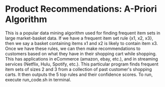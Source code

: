 # Product Recommendations: A-Priori Algorithm

This is a popular data mining algorithm used for finding frequent item sets in large market-basket data.
If we have a frequent item set rule {x1, x2, x3}, then we say a basket containing items x1 and x2 is likely to contain item x3.
Once we have these rules, we can then make recommendations to customers based on what they have in their shopping cart while shopping.
This has applications in eCommerce (amazon, ebay, etc.), and in streaming services (Netflix, Hulu, Spotify, etc.).
This particular program finds frequent item sets of sizes 2 and 3 from a collection of past customer's shopping carts.
It then outputs the 5 top rules and their confidence scores.
To run, execute run_code.sh in terminal.
